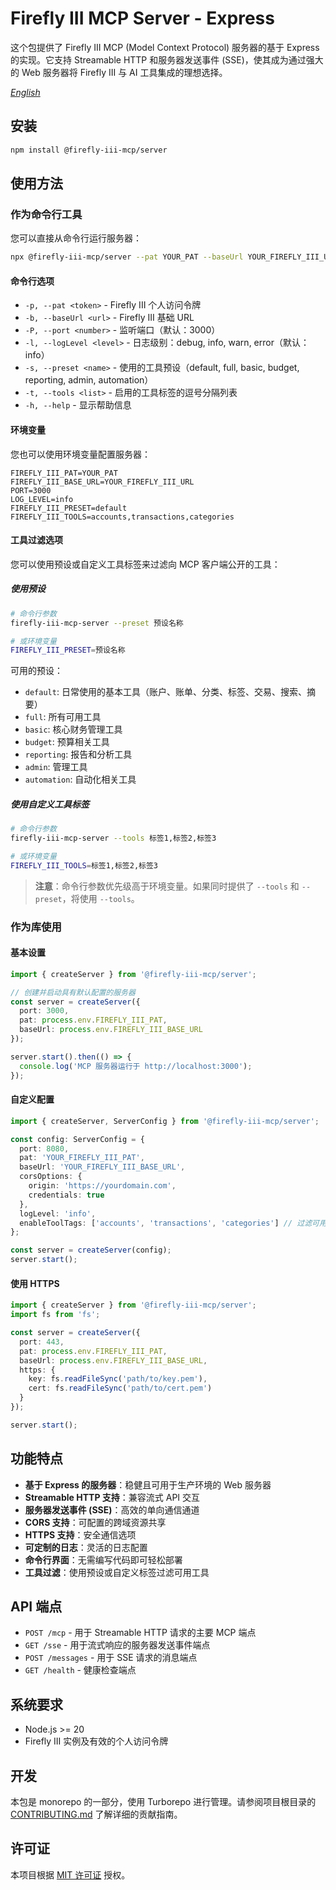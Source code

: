 # Firefly III MCP Server - Express

这个包提供了 Firefly III MCP (Model Context Protocol) 服务器的基于 Express 的实现。它支持 Streamable HTTP 和服务器发送事件 (SSE)，使其成为通过强大的 Web 服务器将 Firefly III 与 AI 工具集成的理想选择。

*[English](README.md)*

## 安装

```bash
npm install @firefly-iii-mcp/server
```

## 使用方法

### 作为命令行工具

您可以直接从命令行运行服务器：

```bash
npx @firefly-iii-mcp/server --pat YOUR_PAT --baseUrl YOUR_FIREFLY_III_URL
```

#### 命令行选项

- `-p, --pat <token>` - Firefly III 个人访问令牌
- `-b, --baseUrl <url>` - Firefly III 基础 URL
- `-P, --port <number>` - 监听端口（默认：3000）
- `-l, --logLevel <level>` - 日志级别：debug, info, warn, error（默认：info）
- `-s, --preset <name>` - 使用的工具预设（default, full, basic, budget, reporting, admin, automation）
- `-t, --tools <list>` - 启用的工具标签的逗号分隔列表
- `-h, --help` - 显示帮助信息

#### 环境变量

您也可以使用环境变量配置服务器：

```
FIREFLY_III_PAT=YOUR_PAT
FIREFLY_III_BASE_URL=YOUR_FIREFLY_III_URL
PORT=3000
LOG_LEVEL=info
FIREFLY_III_PRESET=default
FIREFLY_III_TOOLS=accounts,transactions,categories
```

#### 工具过滤选项

您可以使用预设或自定义工具标签来过滤向 MCP 客户端公开的工具：

##### 使用预设

```bash
# 命令行参数
firefly-iii-mcp-server --preset 预设名称

# 或环境变量
FIREFLY_III_PRESET=预设名称
```

可用的预设：
- `default`: 日常使用的基本工具（账户、账单、分类、标签、交易、搜索、摘要）
- `full`: 所有可用工具
- `basic`: 核心财务管理工具
- `budget`: 预算相关工具
- `reporting`: 报告和分析工具
- `admin`: 管理工具
- `automation`: 自动化相关工具

##### 使用自定义工具标签

```bash
# 命令行参数
firefly-iii-mcp-server --tools 标签1,标签2,标签3

# 或环境变量
FIREFLY_III_TOOLS=标签1,标签2,标签3
```

> **注意**：命令行参数优先级高于环境变量。如果同时提供了 `--tools` 和 `--preset`，将使用 `--tools`。

### 作为库使用

#### 基本设置

```typescript
import { createServer } from '@firefly-iii-mcp/server';

// 创建并启动具有默认配置的服务器
const server = createServer({
  port: 3000,
  pat: process.env.FIREFLY_III_PAT,
  baseUrl: process.env.FIREFLY_III_BASE_URL
});

server.start().then(() => {
  console.log('MCP 服务器运行于 http://localhost:3000');
});
```

#### 自定义配置

```typescript
import { createServer, ServerConfig } from '@firefly-iii-mcp/server';

const config: ServerConfig = {
  port: 8080,
  pat: 'YOUR_FIREFLY_III_PAT',
  baseUrl: 'YOUR_FIREFLY_III_BASE_URL',
  corsOptions: {
    origin: 'https://yourdomain.com',
    credentials: true
  },
  logLevel: 'info',
  enableToolTags: ['accounts', 'transactions', 'categories'] // 过滤可用工具
};

const server = createServer(config);
server.start();
```

#### 使用 HTTPS

```typescript
import { createServer } from '@firefly-iii-mcp/server';
import fs from 'fs';

const server = createServer({
  port: 443,
  pat: process.env.FIREFLY_III_PAT,
  baseUrl: process.env.FIREFLY_III_BASE_URL,
  https: {
    key: fs.readFileSync('path/to/key.pem'),
    cert: fs.readFileSync('path/to/cert.pem')
  }
});

server.start();
```

## 功能特点

- **基于 Express 的服务器**：稳健且可用于生产环境的 Web 服务器
- **Streamable HTTP 支持**：兼容流式 API 交互
- **服务器发送事件 (SSE)**：高效的单向通信通道
- **CORS 支持**：可配置的跨域资源共享
- **HTTPS 支持**：安全通信选项
- **可定制的日志**：灵活的日志配置
- **命令行界面**：无需编写代码即可轻松部署
- **工具过滤**：使用预设或自定义标签过滤可用工具

## API 端点

- `POST /mcp` - 用于 Streamable HTTP 请求的主要 MCP 端点
- `GET /sse` - 用于流式响应的服务器发送事件端点
- `POST /messages` - 用于 SSE 请求的消息端点
- `GET /health` - 健康检查端点

## 系统要求

- Node.js >= 20
- Firefly III 实例及有效的个人访问令牌

## 开发

本包是 monorepo 的一部分，使用 Turborepo 进行管理。请参阅项目根目录的 [CONTRIBUTING.md](../../CONTRIBUTING.md) 了解详细的贡献指南。

## 许可证

本项目根据 [MIT 许可证](../../LICENSE) 授权。 